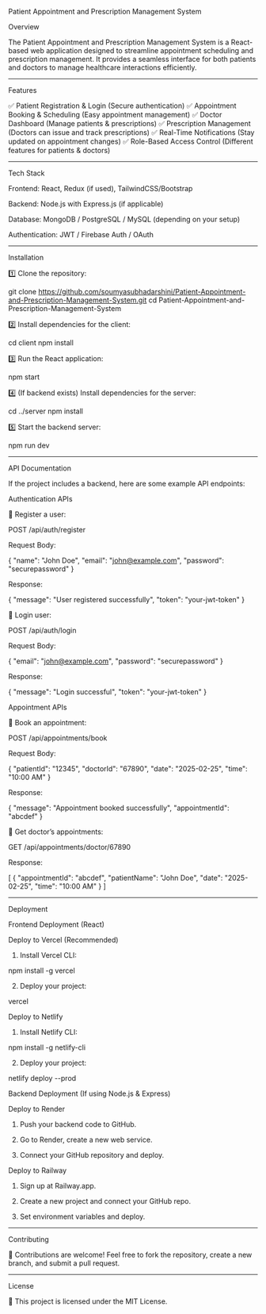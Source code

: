 Patient Appointment and Prescription Management System

Overview

The Patient Appointment and Prescription Management System is a React-based web application designed to streamline appointment scheduling and prescription management. It provides a seamless interface for both patients and doctors to manage healthcare interactions efficiently.


---

Features

✅ Patient Registration & Login (Secure authentication)
✅ Appointment Booking & Scheduling (Easy appointment management)
✅ Doctor Dashboard (Manage patients & prescriptions)
✅ Prescription Management (Doctors can issue and track prescriptions)
✅ Real-Time Notifications (Stay updated on appointment changes)
✅ Role-Based Access Control (Different features for patients & doctors)


---

Tech Stack

Frontend: React, Redux (if used), TailwindCSS/Bootstrap

Backend: Node.js with Express.js (if applicable)

Database: MongoDB / PostgreSQL / MySQL (depending on your setup)

Authentication: JWT / Firebase Auth / OAuth



---

Installation

1️⃣ Clone the repository:

git clone https://github.com/soumyasubhadarshini/Patient-Appointment-and-Prescription-Management-System.git
cd Patient-Appointment-and-Prescription-Management-System

2️⃣ Install dependencies for the client:

cd client
npm install

3️⃣ Run the React application:

npm start

4️⃣ (If backend exists) Install dependencies for the server:

cd ../server
npm install

5️⃣ Start the backend server:

npm run dev


---

API Documentation

If the project includes a backend, here are some example API endpoints:

Authentication APIs

🔹 Register a user:

POST /api/auth/register

Request Body:

{
  "name": "John Doe",
  "email": "john@example.com",
  "password": "securepassword"
}

Response:

{
  "message": "User registered successfully",
  "token": "your-jwt-token"
}

🔹 Login user:

POST /api/auth/login

Request Body:

{
  "email": "john@example.com",
  "password": "securepassword"
}

Response:

{
  "message": "Login successful",
  "token": "your-jwt-token"
}

Appointment APIs

🔹 Book an appointment:

POST /api/appointments/book

Request Body:

{
  "patientId": "12345",
  "doctorId": "67890",
  "date": "2025-02-25",
  "time": "10:00 AM"
}

Response:

{
  "message": "Appointment booked successfully",
  "appointmentId": "abcdef"
}

🔹 Get doctor’s appointments:

GET /api/appointments/doctor/67890

Response:

[
  {
    "appointmentId": "abcdef",
    "patientName": "John Doe",
    "date": "2025-02-25",
    "time": "10:00 AM"
  }
]


---

Deployment

Frontend Deployment (React)

Deploy to Vercel (Recommended)

1. Install Vercel CLI:

npm install -g vercel


2. Deploy your project:

vercel



Deploy to Netlify

1. Install Netlify CLI:

npm install -g netlify-cli


2. Deploy your project:

netlify deploy --prod



Backend Deployment (If using Node.js & Express)

Deploy to Render

1. Push your backend code to GitHub.


2. Go to Render, create a new web service.


3. Connect your GitHub repository and deploy.



Deploy to Railway

1. Sign up at Railway.app.


2. Create a new project and connect your GitHub repo.


3. Set environment variables and deploy.




---

Contributing

🚀 Contributions are welcome! Feel free to fork the repository, create a new branch, and submit a pull request.


---

License

📜 This project is licensed under the MIT License.
